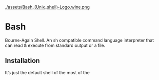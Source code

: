 [./assets/Bash_(Unix_shell)-Logo.wine.png](./assets/Bash_(Unix_shell)-Logo.wine.png)
# Bash
Bourne-Again Shell.
An sh compatible command language interpreter that can read & execute from standard output or a file.

## Installation
It’s just the default shell of the most of the 
